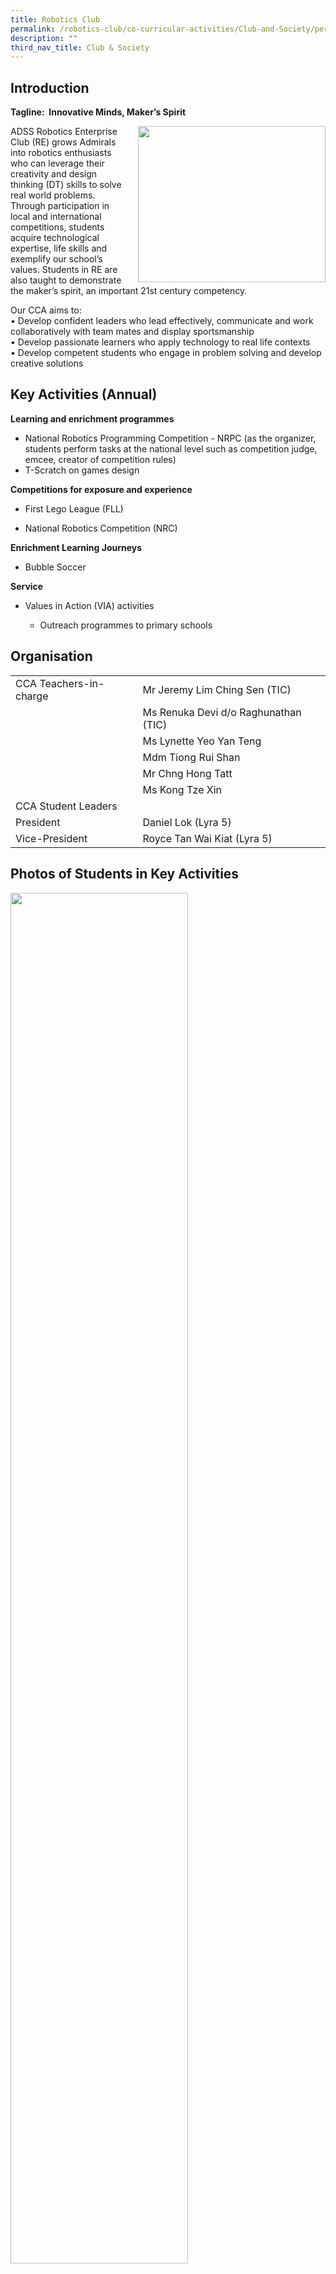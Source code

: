 ```yaml
---
title: Robotics Club
permalink: /robotics-club/co-curricular-activities/Club-and-Society/permalink
description: ""
third_nav_title: Club & Society
---
```

Introduction
------------

**Tagline:  Innovative Minds, Maker’s Spirit**

<img src="/images/rb1.jpg" style="width:300px;height:250px;margin-left:15px;" align = "right">

ADSS Robotics Enterprise Club (RE) grows Admirals into robotics enthusiasts who can leverage their creativity and design thinking (DT) skills to solve real world problems. Through participation in local and international competitions, students acquire technological expertise, life skills and exemplify our school’s values. Students in RE are also taught to demonstrate the maker’s spirit, an important 21st century competency.  

Our CCA aims to:  
• Develop confident leaders who lead effectively, communicate and work collaboratively with team mates and display sportsmanship  
• Develop passionate learners who apply technology to real life contexts  
• Develop competent students who engage in problem solving and develop creative solutions

Key Activities (Annual)
-----------------------

**Learning and enrichment programmes**  

*   National Robotics Programming Competition - NRPC (as the organizer, students perform tasks at the national level such as competition judge, emcee, creator of competition rules)
*   T-Scratch on games design

**Competitions for exposure and experience**

*   First Lego League (FLL)  
    
*   National Robotics Competition (NRC)  
    

**Enrichment Learning Journeys**  

*   Bubble Soccer

**Service**  

*   Values in Action (VIA) activities

	*   Outreach programmes to primary schools

Organisation
------------

|  |  |
|---|---|
| CCA Teachers-in-charge | Mr Jeremy Lim Ching Sen (TIC) |
|   | Ms Renuka Devi d/o Raghunathan (TIC) |
|   | Ms Lynette Yeo Yan Teng |
|   | Mdm Tiong Rui Shan |
|   |  Mr Chng Hong Tatt |
|   |  Ms Kong Tze Xin |
| CCA Student Leaders |  |
|  President |  Daniel Lok (Lyra 5) |
|  Vice-President |  Royce Tan Wai Kiat (Lyra 5) |

Photos of Students in Key Activities
------------------------------------

<img src="/images/rb2.jpg"
		 style="width:75%">

<p style="text-align: center;">First Lego League (FLL) 2018 Overall Champions:<br>Admirals emerged victorious in FLL Singapore and represented the nation on the world stage in Houston, USA.</p>

<img src="/images/rb3.jpg"
		 style="width:75%">

<p style="text-align: center;">World Robotics Olympiad (WRO) 2018:<br>Poh Hian (Sec 4), Kai Zhe (Sec 2) and Jarrett (Sec 2) in action in Chiang Mai, Thailand. They emerged overall champions in the National Robotics Competition 2018 and were given the opportunity to represent Singapore at the WRO.</p>

<img src="/images/rb4.jpg"
		 style="width:75%">

<p style="text-align: center;">First Lego League 2019:<br>Yi Xian (Sec 3), Sheng Hui (Sec 3), Lex Lee (Sec 4) and Hyeong Hu (Sec 3) won the 2nd Runner Up in the Overall Championship Category of the First Lego League 2019.</p>

<img src="/images/rb5.jpg"
		 style="width:75%">

<p style="text-align: center;">First Lego League 2019:<br>Isaac (Sec 4), Yi Da (Sec 3), Bryan (Sec 2), Joel (Sec 3) and Dawson (Sec 4) achieved 2nd Runner Up in the Mechanical Design Category of the First Lego League 2019.</p>

<img src="/images/rb6.jpg"
		 style="width:75%">

<p style="text-align: center;">First Lego League 2019:<br>Poh Hian (Sec 4), Daniel (Sec 2) and Qi Rui (Sec 2) achieved 2nd Runner Up in the Robot Performance Category of the First Lego League 2019.</p>

<img src="/images/rb7.jpg"
		 style="width:75%">

<p style="text-align: center;">Student Leadership in Action - Chairperson of RE, Samuel (Sec 4) setting expectations for club members.<br>Student leaders of the club are given many opportunities to hone their leadership skills.</p>

<img src="/images/rb8.jpg"
		 style="width:75%">

<p style="text-align: center;">Student Leadership in Action – Assistant Master Programmer (Upper Sec), Poh Hian (Sec 4) explaining about programming to members, an example of how Admirals can build their confidence in oral communication skills.</p>

<img src="/images/rb9.jpg"
		 style="width:75%">

<p style="text-align: center;">CCA Recruitment 2019:<br>Samuel (Sec 4) showcasing his self-created autonomous robot dog. Admirals in RE are encouraged to bring their creative ideas to life.</p>

<img src="/images/rb10.jpg"
		 style="width:75%">

<p style="text-align: center;">CCA Recruitment 2019:<br>Nicklaus (Sec 4) interacting with parents of prospective students who are interested to join the club..</p>

<img src="/images/rb11.jpg"
		 style="width:75%">

<p style="text-align: center;">CCA Experience 2019:<br>Dawson (Sec 4) and Isaac (Sec 4) sharing about interesting activities of the club with Secondary 1 students.</p>

<img src="/images/rb12.jpg"
		 style="width:75%">

<p style="text-align: center;">Primary School Outreach:<br>Engagement with Innova Primary School. The club regularly collaborates with primary schools to enhance the robotics experience of primary school pupils.</p>

<img src="/images/rb13.jpg"
		 style="width:75%">

<p style="text-align: center;">Primary School Outreach:<br>Cheng Yuan (Sec 3) and Kai Xiang (Sec 2) hone their communication skills as they introduce primary school students to robotics during their visit.</p>
